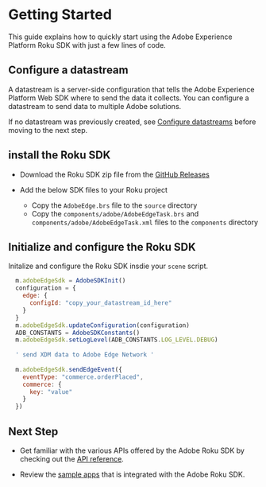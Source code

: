 # Getting Started

This guide explains how to quickly start using the Adobe Experience Platform Roku SDK with just a few lines of code.

## Configure a datastream

A datastream is a server-side configuration that tells the Adobe Experience Platform Web SDK where to send the data it collects. You can configure a datastream to send data to multiple Adobe solutions.

If no datastream was previously created, see [Configure datastreams](https://developer.adobe.com/client-sdks/documentation/getting-started/configure-datastreams/) before moving to the next step.

## install the Roku SDK

- Download the Roku SDK zip file from the [GitHub Releases](https://github.com/adobe/aepsdk-roku/releases)

- Add the below SDK files to your Roku project

  - Copy the `AdobeEdge.brs` file to the `source` directory
  - Copy the `components/adobe/AdobeEdgeTask.brs` and `components/adobe/AdobeEdgeTask.xml` files to the `components` directory

## Initialize and configure the Roku SDK

Initalize and configure the Roku SDK insdie your `scene` script.

```javascript
  m.adobeEdgeSdk = AdobeSDKInit()
  configuration = {
    edge: {
      configId: "copy_your_datastream_id_here"
    }
  }
  m.adobeEdgeSdk.updateConfiguration(configuration)
  ADB_CONSTANTS = AdobeSDKConstants()
  m.adobeEdgeSdk.setLogLevel(ADB_CONSTANTS.LOG_LEVEL.DEBUG)
  
  ' send XDM data to Adobe Edge Network '
  
  m.adobeEdgeSdk.sendEdgeEvent({
    eventType: "commerce.orderPlaced",
    commerce: {
      key: "value"
    }
  })
```

## Next Step

- Get familiar with the various APIs offered by the Adobe Roku SDK by checking out the [API reference](./api-reference.md).

- Review the [sample apps](../sample/simple-videoplayer-channel/README.md) that is integrated with the Adobe Roku SDK.

